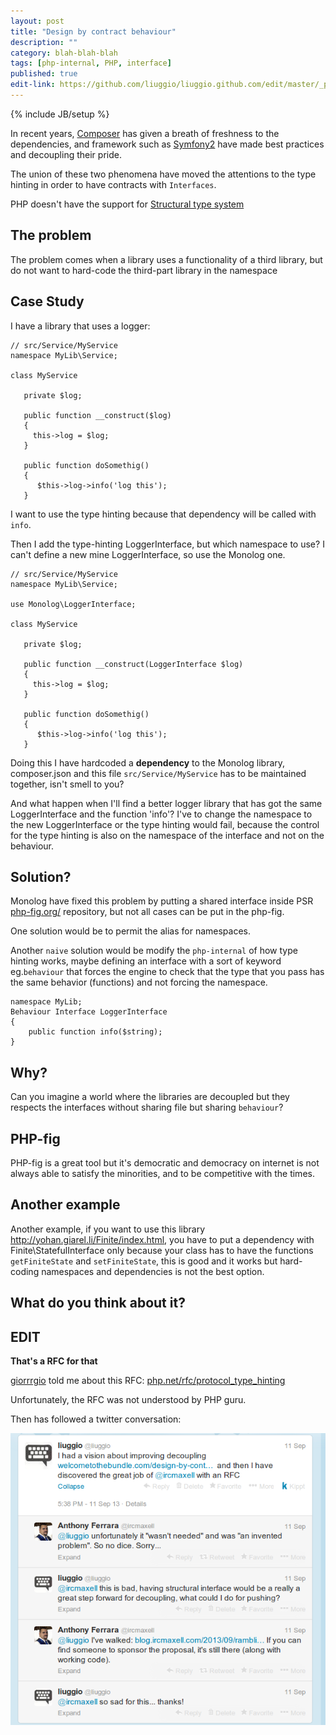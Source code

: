 ```yaml
---
layout: post
title: "Design by contract behaviour"
description: ""
category: blah-blah-blah
tags: [php-internal, PHP, interface]
published: true
edit-link: https://github.com/liuggio/liuggio.github.com/edit/master/_posts/2013-09-11-design-by-contract-behaviour.md
---
```

{% include JB/setup %}

In recent years, [Composer](http://getcomposer.org) has given a breath of freshness to the dependencies, and framework such as [Symfony2](http://www.symfony.com)
 have made best practices and decoupling their pride.

The union of these two phenomena have moved the attentions to the type hinting in order to have contracts with `Interfaces`.

PHP doesn't have the support for [Structural type system](http://en.wikipedia.org/wiki/Structural_type_system)

## The problem

The problem comes when a library uses a functionality of a third library, but do not want to hard-code the third-part library in the namespace


## Case Study

I have a library that uses a logger:

    // src/Service/MyService
    namespace MyLib\Service;

    class MyService

       private $log;

       public function __construct($log)
       {
         this->log = $log;
       }

       public function doSomethig()
       {
          $this->log->info('log this');
       }


I want to use the type hinting because that dependency will be called with `info`.

Then I add the type-hinting LoggerInterface, but which namespace to use?
I can't define a new mine LoggerInterface, so use the Monolog one.

    // src/Service/MyService
    namespace MyLib\Service;

    use Monolog\LoggerInterface;

    class MyService

       private $log;

       public function __construct(LoggerInterface $log)
       {
         this->log = $log;
       }

       public function doSomethig()
       {
          $this->log->info('log this');
       }


Doing this I have hardcoded a **dependency** to the Monolog library, composer.json and this file `src/Service/MyService` has to be maintained together,
isn't smell to you?


And what happen when I'll find a better logger library that has got the same LoggerInterface and the function 'info'?
I've to change the namespace to the new LoggerInterface or the type hinting would fail,
 because the control for the type hinting is also on the namespace of the interface and not on the behaviour.


## Solution?

Monolog have fixed this problem by putting a shared interface inside PSR [php-fig.org/](http://www.php-fig.org) repository, but not all cases can be put in the php-fig.

One solution would be to permit the alias for namespaces.

Another `naive` solution would be modify the `php-internal` of how type hinting works,
maybe defining an interface with a sort of keyword eg.`behaviour` that forces the engine to check that
the type that you pass has the same behavior (functions) and not forcing the namespace.


    namespace MyLib;
    Behaviour Interface LoggerInterface
    {
        public function info($string);
    }


## Why?

Can you imagine a world where the libraries are decoupled but they respects the interfaces without sharing file but sharing `behaviour`?

## PHP-fig

PHP-fig is a great tool but it's democratic and democracy on internet is not always able to satisfy the minorities, and to be competitive with the times.

## Another example

Another example, if you want to use this library http://yohan.giarel.li/Finite/index.html, you have to put a dependency with
Finite\StatefulInterface only because your class has to have the functions `getFiniteState` and `setFiniteState`, this is good and it works
but hard-coding namespaces and dependencies is not the best option.


## What do you think about it?


## EDIT

**That's a RFC for that**

[giorrrgio](https://twitter.com/giorrrgio) told me about this RFC: [php.net/rfc/protocol_type_hinting](https://wiki.php.net/rfc/protocol_type_hinting)

Unfortunately, the RFC was not understood by PHP guru.

Then has followed a twitter conversation:

[![Twitter conversation with @ircmaxell](/assets/themes/readable-liuggio/img/ircmaxell.png)](https://twitter.com/liuggio/statuses/377818409062236160)



